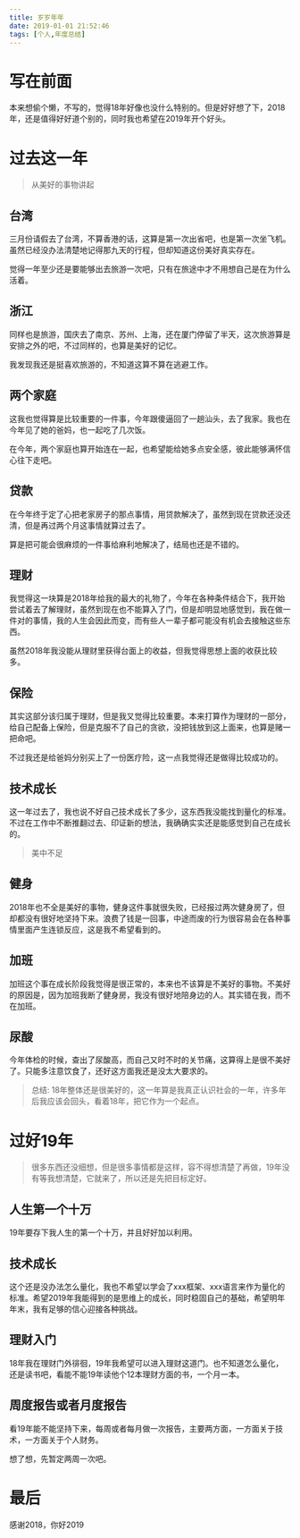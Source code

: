 ```yaml
---
title: 岁岁年年
date: 2019-01-01 21:52:46
tags: [个人,年度总结]
---
```


# 写在前面

本来想偷个懒，不写的，觉得18年好像也没什么特别的。但是好好想了下，2018年，还是值得好好道个别的，同时我也希望在2019年开个好头。

# 过去这一年

> 从美好的事物讲起

## 台湾

三月份请假去了台湾，不算香港的话，这算是第一次出省吧，也是第一次坐飞机。虽然已经没办法清楚地记得那九天的行程，但却知道这份美好真实存在。

觉得一年至少还是要能够出去旅游一次吧，只有在旅途中才不用想自己是在为什么活着。

## 浙江

同样也是旅游，国庆去了南京、苏州、上海，还在厦门停留了半天，这次旅游算是安排之外的吧，不过同样的，也算是美好的记忆。

我发现我还是挺喜欢旅游的，不知道这算不算在逃避工作。

## 两个家庭

这我也觉得算是比较重要的一件事，今年跟傻逼回了一趟汕头，去了我家。我也在今年见了她的爸妈，也一起吃了几次饭。

在今年，两个家庭也算开始连在一起，也希望能给她多点安全感，彼此能够满怀信心往下走吧。

## 贷款

在今年终于定了心把老家房子的那点事情，用贷款解决了，虽然到现在贷款还没还清，但是再过两个月这事情就算过去了。

算是把可能会很麻烦的一件事给麻利地解决了，结局也还是不错的。

## 理财

我觉得这一块算是2018年给我的最大的礼物了，今年在各种条件结合下，我开始尝试着去了解理财，虽然到现在也不能算入了门，但是却明显地感觉到，我在做一件对的事情，我的人生会因此而变，而有些人一辈子都可能没有机会去接触这些东西。

虽然2018年我没能从理财里获得台面上的收益，但我觉得思想上面的收获比较多。

## 保险

其实这部分该归属于理财，但是我又觉得比较重要。本来打算作为理财的一部分，给自己配备上保险，但是克服不了自己的贪欲，没把钱放到这上面来，也算是赌一把命吧。

不过我还是给爸妈分别买上了一份医疗险，这一点我觉得还是做得比较成功的。

## 技术成长

这一年过去了，我也说不好自己技术成长了多少，这东西我没能找到量化的标准。不过在工作中不断推翻过去、印证新的想法，我确确实实还是能感觉到自己在成长的。

> 美中不足

## 健身

2018年也不全是美好的事物，健身这件事就很失败，已经报过两次健身房了，但却都没有很好地坚持下来。浪费了钱是一回事，中途而废的行为很容易会在各种事情里面产生连锁反应，这是我不希望看到的。

## 加班

加班这个事在成长阶段我觉得是很正常的，本来也不该算是不美好的事物。不美好的原因是，因为加班我断了健身房，我没有很好地陪身边的人。其实错在我，而不在加班。

## 尿酸

今年体检的时候，查出了尿酸高，而自己又时不时的关节痛，这算得上是很不美好了。只能多注意饮食了，还好这方面我还是没太大要求的。

> 总结: 18年整体还是很美好的，这一年算是我真正认识社会的一年，许多年后我应该会回头，看着18年，把它作为一个起点。

# 过好19年

> 很多东西还没细想，但是很多事情都是这样，容不得想清楚了再做，19年没有等我想清楚，它就来了，所以还是先把目标定好。

## 人生第一个十万

19年要存下我人生的第一个十万，并且好好加以利用。

## 技术成长

这个还是没办法怎么量化，我也不希望以学会了xxx框架、xxx语言来作为量化的标准。希望2019年我能得到的是思维上的成长，同时稳固自己的基础，希望明年年末，我有足够的信心迎接各种挑战。

## 理财入门

18年我在理财门外徘徊，19年我希望可以进入理财这道门。也不知道怎么量化，还是读书吧，看能不能19年读他个12本理财方面的书，一个月一本。

## 周度报告或者月度报告

看19年能不能坚持下来，每周或者每月做一次报告，主要两方面，一方面关于技术，一方面关于个人财务。

想了想，先暂定两周一次吧。

# 最后

感谢2018，你好2019

